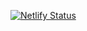[![Netlify Status](https://api.netlify.com/api/v1/badges/9c5982ed-ebfe-4237-ac54-dd8ecb8942f1/deploy-status)](https://app.netlify.com/sites/code-comment-prediction/deploys)


